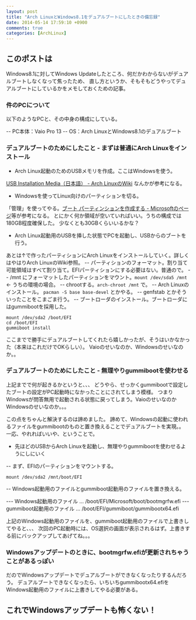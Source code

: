 ```yaml
---
layout: post
title: "Arch LinuxとWindows8.1をデュアルブートにしたときの備忘録"
date: 2014-05-14 17:59:10 +0900
comments: true
categories: [ArchLinux]
---
```


## このポストは

Windows8.1に対してWindows Updateしたところ、何だかわからないがデュアルブートしなくなって焦ったため、
直し方というか、そもそもどうやってデュアルブートにしているかをメモしておくための記事。

### 件のPCについて

以下のようなPCと、その中身の構成にしている。

-- PC本体：Vaio Pro 13
-- OS：Arch LinuxとWindows8.1のデュアルブート

### デュアルブートのためにしたこと - まずは普通にArch Linuxをインストール

* Arch Linux起動のためのUSBメモリを作成。ここはWindowsを使う。

[USB Installation Media（日本語） - Arch LinuxのWiki](https://wiki.archlinux.org/index.php/USB_Installation_Media_(%E6%97%A5%E6%9C%AC%E8%AA%9E)) なんかが参考になる。

* Windowsを使ってLinux向けのパーティションを切る。

「管理」を使ってやる。[ブート パーティンションを作成する - Microsoftのページ](http://windows.microsoft.com/ja-jp/windows/create-boot-partition#1TC=windows-7)等が参考になる。
とにかく何か領域が空いていればいい。うちの構成では180GB程度確保した。
少なくとも30GBくらいいるかな？

* Arch Linux起動用のUSBを挿した状態でPCを起動し、USBからのブートを行う。

あとは↑で作ったパーティションにArch Linuxをインストールしていく。詳しくはやはりArch LinuxのWiki参照。
-- パーティションのフォーマット。割り当て可能領域はすべて割り当て。EFIパーティションにする必要はない。普通ので。
-- /mnt にフォーマットしたパーティションをマウント。`mount /dev/sda5 /mnt` ← うちの環境の場合。
-- chrootする。`arch-chroot /mnt` で。 
-- Arch Linuxのインストール。 `pacman -S base base-devel` とかやる。
-- genfstab とかそういったことをこまごま行う。
-- ブートローダのインストール。ブートローダにはgummibootを採用した。

```
mount /dev/sda2 /boot/EFI
cd /boot/EFI
gummiboot install
```

ここまでで勝手にデュアルブートしてくれたら嬉しかったが、そうはいかなかった（本来はこれだけでOKらしい）。
Vaioのせいなのか、Windowsのせいなのか。。

### デュアルブートのためにしたこと - 無理やりgummibootを使わせる

上記までで何が起きるかというと、、、
どうやら、せっかくgummibootで設定したブートの設定がPC起動時になかったことにされてしまう模様。
つまりWindowsが問答無用で起動される状態に戻ってしまう。VaioのせいなのかWindowsのせいなのか。。。

この点をちゃんと解決するのは諦めました。
諦めて、Windowsの起動に使われるファイルをgummibootのものと置き換えることでデュアルブートを実現。。
一応、やれればいいや、ということで。

* 先ほどのUSBからArch Linuxを起動し、無理やりgummibootを使わせるようにしにいく

-- まず、EFIのパーティションをマウントする。

```
mount /dev/sda2 /mnt/boot/EFI
```

-- Windows起動用のファイルとgummiboot起動用のファイルを置き換える。

--- Windows起動用のファイル ... /boot/EFI/Microsoft/boot/bootmgrfw.efi
--- gummiboot起動用のファイル ... /boot/EFI/gummiboot/gummibootx64.efi

上記のWindows起動用のファイルを、gummiboot起動用のファイルで上書きしてやると、、、
次回のPC起動時には、OS選択の画面が表示されるはず。上書きする前にバックアップしてあげてね。。。

### Windowsアップデートのときに、bootmgrfw.efiが更新されちゃうことがあるっぽい

だのでWindowsアップデートでデュアルブートができなくなったりするんだろう。
デュアルブートできなくなったら、いちいちgummibootx64.efiをWindows起動用のファイルに上書きしてやる必要がある。

## これでWindowsアップデートも怖くない！
